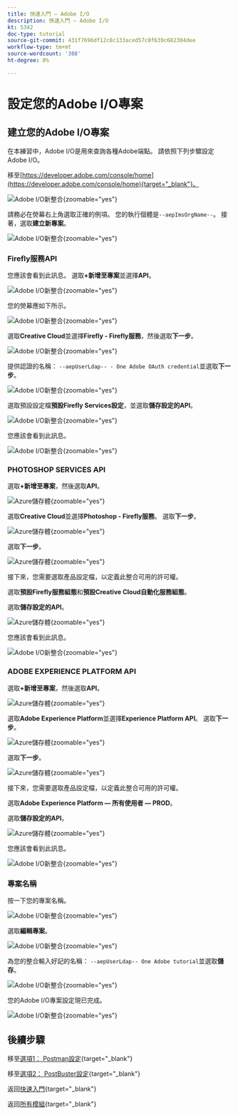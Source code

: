 ```yaml
---
title: 快速入門 — Adobe I/O
description: 快速入門 — Adobe I/O
kt: 5342
doc-type: tutorial
source-git-commit: 431f7696df12c8c133aced57c0f639c682304dee
workflow-type: tm+mt
source-wordcount: '388'
ht-degree: 0%

---
```


# 設定您的Adobe I/O專案

## 建立您的Adobe I/O專案

在本練習中，Adobe I/O是用來查詢各種Adobe端點。 請依照下列步驟設定Adobe I/O。

移至[https://developer.adobe.com/console/home](https://developer.adobe.com/console/home){target="_blank"}。

![Adobe I/O新整合](./images/iohome.png){zoomable="yes"}

請務必在熒幕右上角選取正確的例項。 您的執行個體是`--aepImsOrgName--`。
接著，選取&#x200B;**建立新專案**。

![Adobe I/O新整合](./images/iocomp.png){zoomable="yes"}

### Firefly服務API

您應該會看到此訊息。 選取&#x200B;**+新增至專案**&#x200B;並選擇&#x200B;**API**。

![Adobe I/O新整合](./images/adobe_io_access_api.png){zoomable="yes"}

您的熒幕應如下所示。

![Adobe I/O新整合](./images/api1.png){zoomable="yes"}

選取&#x200B;**Creative Cloud**&#x200B;並選擇&#x200B;**Firefly - Firefly服務**，然後選取&#x200B;**下一步**。

![Adobe I/O新整合](./images/api3.png){zoomable="yes"}

提供認證的名稱： `--aepUserLdap-- - One Adobe OAuth credential`並選取&#x200B;**下一步**。

![Adobe I/O新整合](./images/api4.png){zoomable="yes"}

選取預設設定檔&#x200B;**預設Firefly Services設定**，並選取&#x200B;**儲存設定的API**。

![Adobe I/O新整合](./images/api9.png){zoomable="yes"}

您應該會看到此訊息。

![Adobe I/O新整合](./images/api10.png){zoomable="yes"}

### PHOTOSHOP SERVICES API

選取&#x200B;**+新增至專案**，然後選取&#x200B;**API**。

![Azure儲存體](./images/ps2.png){zoomable="yes"}

選取&#x200B;**Creative Cloud**&#x200B;並選擇&#x200B;**Photoshop - Firefly服務**。 選取&#x200B;**下一步**。

![Azure儲存體](./images/ps3.png){zoomable="yes"}

選取&#x200B;**下一步**。

![Azure儲存體](./images/ps4.png){zoomable="yes"}

接下來，您需要選取產品設定檔，以定義此整合可用的許可權。

選取&#x200B;**預設Firefly服務組態**&#x200B;和&#x200B;**預設Creative Cloud自動化服務組態**。

選取&#x200B;**儲存設定的API**。

![Azure儲存體](./images/ps5.png){zoomable="yes"}

您應該會看到此訊息。

![Adobe I/O新整合](./images/ps7.png){zoomable="yes"}

### ADOBE EXPERIENCE PLATFORM API

選取&#x200B;**+新增至專案**，然後選取&#x200B;**API**。

![Azure儲存體](./images/aep1.png){zoomable="yes"}

選取&#x200B;**Adobe Experience Platform**&#x200B;並選擇&#x200B;**Experience Platform API**。 選取&#x200B;**下一步**。

![Azure儲存體](./images/aep2.png){zoomable="yes"}

選取&#x200B;**下一步**。

![Azure儲存體](./images/aep3.png){zoomable="yes"}

接下來，您需要選取產品設定檔，以定義此整合可用的許可權。

選取&#x200B;**Adobe Experience Platform — 所有使用者 — PROD**。

選取&#x200B;**儲存設定的API**。

![Azure儲存體](./images/aep4.png){zoomable="yes"}

您應該會看到此訊息。

![Adobe I/O新整合](./images/aep5.png){zoomable="yes"}

### 專案名稱

按一下您的專案名稱。

![Adobe I/O新整合](./images/api13.png){zoomable="yes"}

選取&#x200B;**編輯專案**。

![Adobe I/O新整合](./images/api14.png){zoomable="yes"}

為您的整合輸入好記的名稱： `--aepUserLdap-- One Adobe tutorial`並選取&#x200B;**儲存**。

![Adobe I/O新整合](./images/api15.png){zoomable="yes"}

您的Adobe I/O專案設定現已完成。

![Adobe I/O新整合](./images/api16.png){zoomable="yes"}

## 後續步驟

移至[選項1： Postman設定](./ex7.md){target="_blank"}

移至[選項2： PostBuster設定](./ex8.md){target="_blank"}

返回[快速入門](./getting-started.md){target="_blank"}

返回[所有模組](./../../../overview.md){target="_blank"}